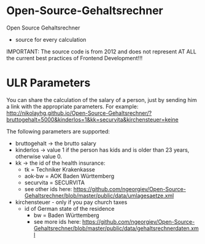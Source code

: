 Open-Source-Gehaltsrechner
==========================

Open Source Gehaltsrechner

* source for every calculation

IMPORTANT: The source code is from 2012 and does not represent AT ALL the current best practices of Frontend Development!!!


ULR Parameters
==============
You can share the calculation of the salary of a person, just by sending him a link with the appropriate parameters.
For example: http://nikolayhg.github.io/Open-Source-Gehaltsrechner/?bruttogehalt=5000&kinderlos=1&kk=securvita&kirchensteuer=keine

The following parameters are supported:
* bruttogehalt -> the brutto salary
* kinderlos -> value 1 if the person has kids and is older than 23 years, otherwise value 0.
* kk -> the id of the health insurance:
  * tk = Techniker Krakenkasse
  * aok-bw = AOK Baden Württemberg
  * securvita = SECURVITA
  * see other ids here: https://github.com/ngeorgiev/Open-Source-Gehaltsrechner/blob/master/public/data/umlagesaetze.xml
* kirchensteuer - only if you pay church taxes
  * id of German state of the residence
    * bw = Baden Württemberg
    * see more ids here: https://github.com/ngeorgiev/Open-Source-Gehaltsrechner/blob/master/public/data/gehaltsrechnerdaten.xml

